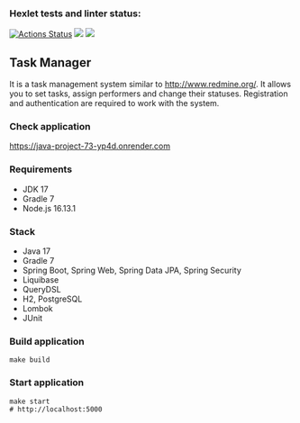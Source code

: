 ### Hexlet tests and linter status:
[![Actions Status](https://github.com/anasasiia/java-project-73/workflows/hexlet-check/badge.svg)](https://github.com/anasasiia/java-project-73/actions) <a href="https://codeclimate.com/github/anasasiia/java-project-73/maintainability"><img src="https://api.codeclimate.com/v1/badges/7f65915785114e8d6776/maintainability" /></a> <a href="https://codeclimate.com/github/anasasiia/java-project-73/test_coverage"><img src="https://api.codeclimate.com/v1/badges/7f65915785114e8d6776/test_coverage" /></a>

## Task Manager
It is a task management system similar to http://www.redmine.org/. It allows you to set tasks, assign performers and change their statuses. Registration and authentication are required to work with the system.

### Check application
https://java-project-73-yp4d.onrender.com

### Requirements
- JDK 17
- Gradle 7
- Node.js 16.13.1

### Stack
- Java 17
- Gradle 7
- Spring Boot, Spring Web, Spring Data JPA, Spring Security
- Liquibase
- QueryDSL
- H2, PostgreSQL
- Lombok
- JUnit

### Build application
```
make build
```

### Start application
```
make start
# http://localhost:5000
```
